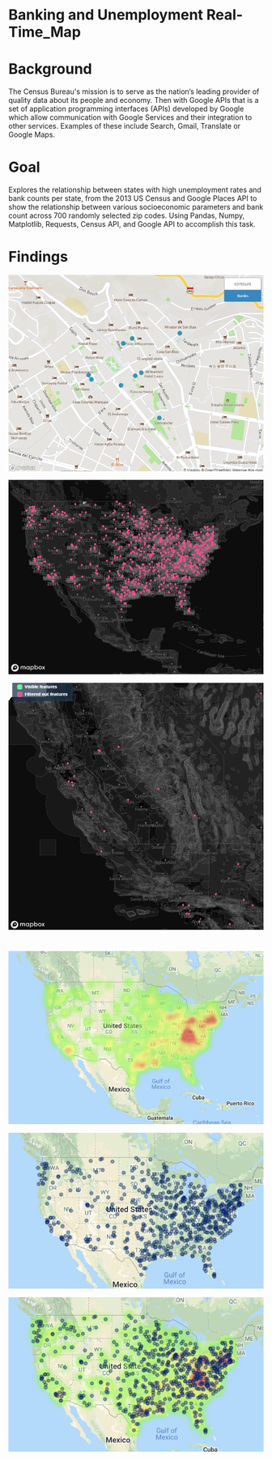 # Banking and Unemployment Real-Time_Map

# Background
The Census Bureau's mission is to serve as the nation’s leading provider of quality data about its people and economy. Then with Google APIs that is a set of application programming interfaces (APIs) developed by Google which allow communication with Google Services and their integration to other services. Examples of these include Search, Gmail, Translate or Google Maps.

# Goal
Explores the relationship between states with high unemployment rates and bank counts per state, from the 2013 US Census and Google Places API to show the relationship between various socioeconomic parameters and bank count across 700 randomly selected zip codes. Using Pandas, Numpy, Matplotlib, Requests, Census API, and Google API to accomplish this task.

# Findings

![x](Images/map11.png)

![x](Images/map6.png)

![x](Images/map5.png)

#

![x](Images/map1.png.png)

![x](Images/map2.png.png)

![x](Images/map3.png.png)
